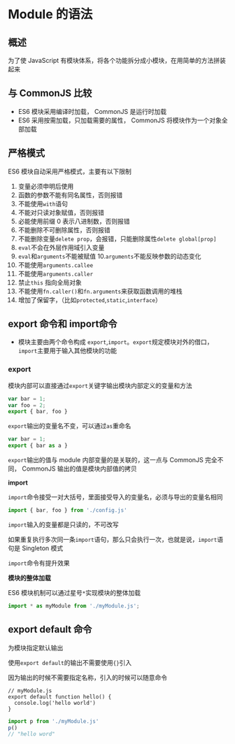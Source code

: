 # Module 的语法

## 概述

为了使 JavaScript 有模块体系，将各个功能拆分成小模块，在用简单的方法拼装起来

## 与 CommonJS 比较

* ES6 模块采用编译时加载， CommonJS 是运行时加载
* ES6 采用按需加载，只加载需要的属性， CommonJS 将模块作为一个对象全部加载

## 严格模式

ES6 模块自动采用严格模式，主要有以下限制

1. 变量必须申明后使用
2. 函数的参数不能有同名属性，否则报错
3. 不能使用`with`语句
4. 不能对只读对象赋值，否则报错
5. 必能使用前缀 0 表示八进制数，否则报错
6. 不能删除不可删除属性，否则报错
7. 不能删除变量`delete prop`，会报错，只能删除属性`delete global[prop]`
8. `eval`不会在外层作用域引入变量
9. `eval`和`arguments`不能被赋值
10.`arguments`不能反映参数的动态变化
11. 不能使用`arguments.callee`
12. 不能使用`arguments.caller`
13. 禁止`this` 指向全局对象
14. 不能使用`fn.caller()`和`fn.arguments`来获取函数调用的堆栈
15. 增加了保留字，（比如`protected`,`static`,`interface`）

## export 命令和 import命令

* 模块主要由两个命令构成 `export`,`import`。`export`规定模块对外的借口，`import`主要用于输入其他模块的功能


### export

模块内部可以直接通过`export`关键字输出模块内部定义的变量和方法

```javascript
var bar = 1;
var foo = 2;
export { bar, foo }
```

`export`输出的变量名不变，可以通过`as`重命名

```javascript
var bar = 1;
export { bar as a }
```

`export`输出的值与 module 内部变量的是关联的，这一点与 CommonJS 完全不同， CommonJS 输出的值是模块内部值的拷贝

**import**

`import`命令接受一对大括号，里面接受导入的变量名，必须与导出的变量名相同

```javascript
import { bar, foo } from './config.js'
```

`import`输入的变量都是只读的，不可改写

如果重复执行多次同一条`import`语句，那么只会执行一次，也就是说，`import`语句是 Singleton 模式

`import`命令有提升效果

**模块的整体加载**

ES6 模块机制可以通过星号`*`实现模块的整体加载

```javascript
import * as myModule from './myModule.js';
```

## export default 命令

为模块指定默认输出

使用`export default`的输出不需要使用`{}`引入

因为输出的时候不需要指定名称，引入的时候可以随意命令

```javasript
// myModule.js
export default function hello() {
  console.log('hello world')
}
```

```javascript
import p from './myModule.js'
p()
// "hello word"
```